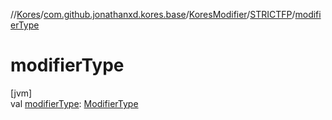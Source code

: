 //[Kores](../../../../index.md)/[com.github.jonathanxd.kores.base](../../index.md)/[KoresModifier](../index.md)/[STRICTFP](index.md)/[modifierType](modifier-type.md)

# modifierType

[jvm]\
val [modifierType](modifier-type.md): [ModifierType](../../-modifier-type/index.md)
